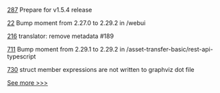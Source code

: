 
[287](https://github.com/hyperledger/fabric-ca/pull/287) Prepare for v1.5.4 release

[22](https://github.com/hyperledger-labs/citizens-pulse/pull/22) Bump moment from 2.27.0 to 2.29.2 in /webui

[216](https://github.com/hyperledger-labs/fabric-token-sdk/pull/216) translator: remove metadata #189

[711](https://github.com/hyperledger/fabric-samples/pull/711) Bump moment from 2.29.1 to 2.29.2 in /asset-transfer-basic/rest-api-typescript

[730](https://github.com/hyperledger-labs/solang/pull/730) struct member expressions are not written to graphviz dot file


[See more >>>](https://start-here.hyperledger.org/pull-requests)
